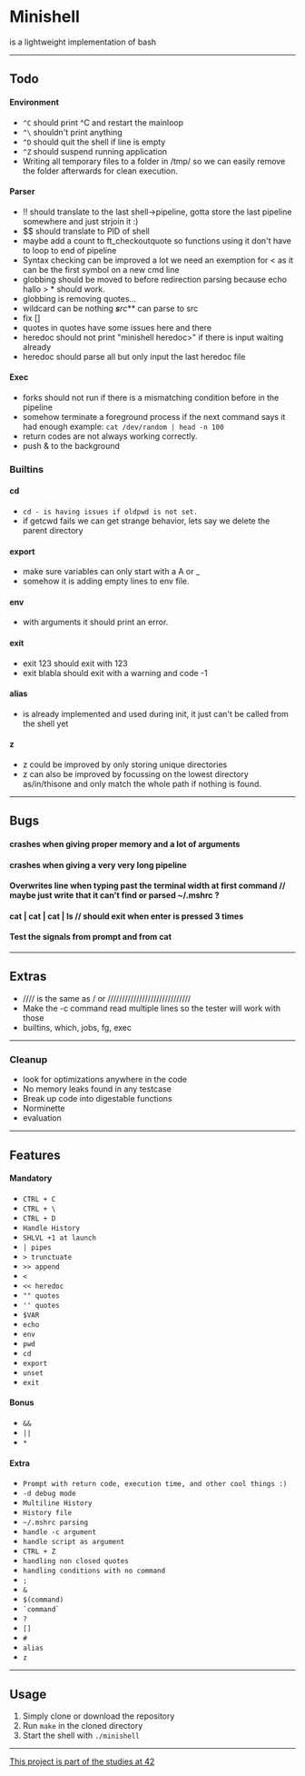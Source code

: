 # Minishell
is a lightweight implementation of bash

---
## Todo
#### Environment
- ```^C``` should print ^C and restart the mainloop
- ```^\``` shouldn't print anything
- ```^D``` should quit the shell if line is empty
- ```^Z``` should suspend running application
- Writing all temporary files to a folder in /tmp/ so we can easily remove the folder afterwards for clean execution.

#### Parser
- !! should translate to the last shell->pipeline, gotta store the last pipeline somewhere and just strjoin it :)
- $$ should translate to PID of shell
- maybe add a count to ft_checkoutquote so functions using it don't have to loop to end of pipeline
- Syntax checking can be improved a lot we need an exemption for < as it can be the first symbol on a new cmd line
- globbing should be moved to before redirection parsing because echo hallo > * should work.
- globbing is removing quotes...
- wildcard can be nothing ***s**r**c*** can parse to src
- fix []
- quotes in quotes have some issues here and there
- heredoc should not print "minishell heredoc>" if there is input waiting already
- heredoc should parse all but only input the last heredoc file

#### Exec
- forks should not run if there is a mismatching condition before in the pipeline
- somehow terminate a foreground process if the next command says it had enough example: ```cat /dev/random | head -n 100```
- return codes are not always working correctly.
- push & to the background


### Builtins
#### cd
- ```cd - is having issues if oldpwd is not set.```
- if getcwd fails we can get strange behavior, lets say we delete the parent directory
#### export
- make sure variables can only start with a A or _
- somehow it is adding empty lines to env file.
#### env
- with arguments it should print an error.
#### exit
- exit 123 should exit with 123
- exit blabla should exit with a warning and code -1
#### alias
- is already implemented and used during init, it just can't be called from the shell yet
#### z
- z could be improved by only storing unique directories
- z can also be improved by focussing on the lowest directory as/in/thisone and only match the whole path if nothing is found.

---
## Bugs
#### crashes when giving proper memory and a lot of arguments
#### crashes when giving a very very long pipeline
#### Overwrites line when typing past the terminal width at first command // maybe just write that it can't find or parsed ~/.mshrc ?
#### cat | cat | cat | ls // should exit when enter is pressed 3 times
#### Test the signals from prompt and from cat
---
## Extras
- //// is the same as / or /////////////////////////////
- Make the -c command read multiple lines so the tester will work with those
- builtins, which, jobs, fg, exec

---
### Cleanup
- look for optimizations anywhere in the code
- No memory leaks found in any testcase
- Break up code into digestable functions
- Norminette
- evaluation

---
## Features
#### Mandatory
- ```CTRL + C```
- ```CTRL + \```
- ```CTRL + D```
- ```Handle History```
- ```SHLVL +1 at launch```
- ```| pipes```
- ```> trunctuate```
- ```>> append```
- ```<```
- ```<< heredoc```
- ```"" quotes```
- ```'' quotes```
- ```$VAR```
- ```echo```
- ```env```
- ```pwd```
- ```cd```
- ```export```
- ```unset```
- ```exit```
#### Bonus
- ```&&```
- ```||```
- ```*```
#### Extra
- ```Prompt with return code, execution time, and other cool things :)```
- ```-d debug mode```
- ```Multiline History```
- ```History file```
- ```~/.mshrc parsing```
- ```handle -c argument```
- ```handle script as argument```
- ```CTRL + Z```
- ```handling non closed quotes```
- ```handling conditions with no command```
- ```;```
- ```&```
- ```$(command)```
- ``` `command` ```
- ```?```
- ```[]```
- ```#```
- ```alias```
- ```z```

---
## Usage
1. Simply clone or download the repository
2. Run `make` in the cloned directory
3. Start the shell with `./minishell`

---
[This project is part of the studies at 42](https://42.fr/en/homepage/)
